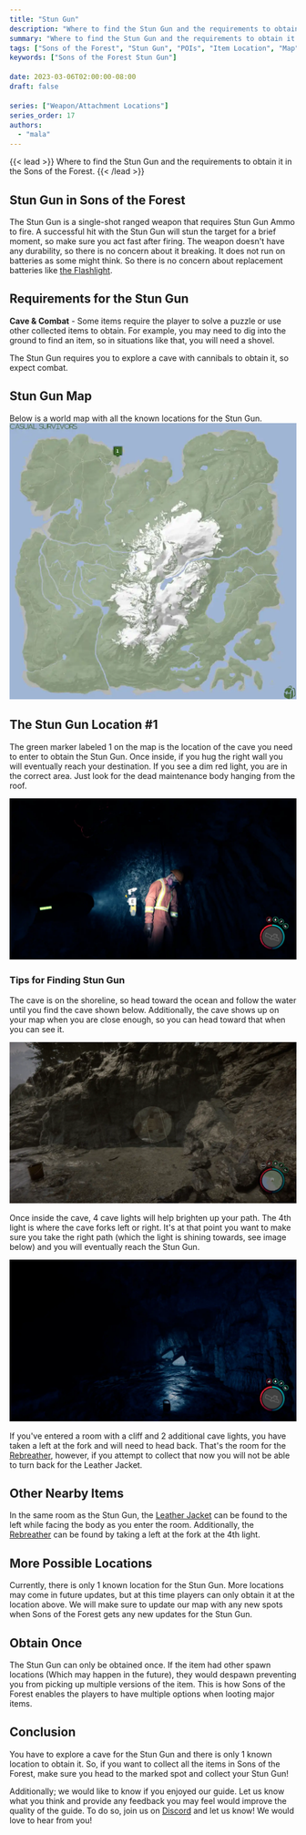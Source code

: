 ```yaml
---
title: "Stun Gun"
description: "Where to find the Stun Gun and the requirements to obtain it in the Sons of the Forest."
summary: "Where to find the Stun Gun and the requirements to obtain it. Click here to learn more about it!"
tags: ["Sons of the Forest", "Stun Gun", "POIs", "Item Location", "Map"]
keywords: ["Sons of the Forest Stun Gun"]

date: 2023-03-06T02:00:00-08:00
draft: false

series: ["Weapon/Attachment Locations"]
series_order: 17
authors:
  - "mala"
---
```


{{< lead >}}
Where to find the Stun Gun and the requirements to obtain it in the Sons of the Forest.
{{< /lead >}}

## Stun Gun in Sons of the Forest
The Stun Gun is a single-shot ranged weapon that requires Stun Gun Ammo to fire. A successful hit with the Stun Gun will stun the target for a brief moment, so make sure you act fast after firing.
The weapon doesn't have any durability, so there is no concern about it breaking. It does not run on batteries as some might think.  So there is no concern about replacement batteries like [the Flashlight](/sons-of-the-forest/guides/flashlight/).

## Requirements for the Stun Gun
**Cave & Combat** - Some items require the player to solve a puzzle or use other collected items to obtain. For example, you may need to dig into the ground to find an item, so in situations like that, you will need a shovel. 

The Stun Gun requires you to explore a cave with cannibals to obtain it, so expect combat. 

## Stun Gun Map
Below is a world map with all the known locations for the Stun Gun.
![Sons of the Forest Stun Gun Map Location](img/map.webp)

## The Stun Gun Location #1
The green marker labeled 1 on the map is the location of the cave you need to enter to obtain the Stun Gun. Once inside, if you hug the right wall you will eventually reach your destination. If you see a dim red light, you are in the correct area. Just look for the dead maintenance body hanging from the roof.

![Sons of the Forest Stun Gun](featured.webp)

### Tips for Finding Stun Gun
The cave is on the shoreline, so head toward the ocean and follow the water until you find the cave shown below. Additionally, the cave shows up on your map when you are close enough, so you can head toward that when you can see it. 

![Sons of the Forest Stun Gun Cave](img/caveentrance.webp)

Once inside the cave, 4 cave lights will help brighten up your path. The 4th light is where the cave forks left or right. It's at that point you want to make sure you take the right path (which the light is shining towards, see image below) and you will eventually reach the Stun Gun. 

![Sons of the Forest Stun Gun 4th Light](img/fourthlight.webp)

If you've entered a room with a cliff and 2 additional cave lights, you have taken a left at the fork and will need to head back. That's the room for the [Rebreather](/sons-of-the-forest/guides/rebreather/), however, if you attempt to collect that now you will not be able to turn back for the Leather Jacket.

## Other Nearby Items 
In the same room as the Stun Gun, the [Leather Jacket](/sons-of-the-forest/guides/leather-jacket/) can be found to the left while facing the body as you enter the room. Additionally, the [Rebreather](/sons-of-the-forest/guides/rebreather/) can be found by taking a left at the fork at the 4th light. 

## More Possible Locations
Currently, there is only 1 known location for the Stun Gun. More locations may come in future updates, but at this time players can only obtain it at the location above.
We will make sure to update our map with any new spots when Sons of the Forest gets any new updates for the Stun Gun.

## Obtain Once
The Stun Gun can only be obtained once. If the item had other spawn locations (Which may happen in the future), they would despawn preventing you from picking up multiple versions of the item. This is how Sons of the Forest enables the players to have multiple options when looting major items. 

## Conclusion
You have to explore a cave for the Stun Gun and there is only 1 known location to obtain it. So, if you want to collect all the items in Sons of the Forest, make sure you head to the marked spot and collect your Stun Gun!

Additionally; we would like to know if you enjoyed our guide. Let us know what you think and provide any feedback you may feel would improve the quality of the guide. To do so, join us on [Discord](https://discord.gg/ZXp93XsKnN) and let us know! We would love to hear from you! 
